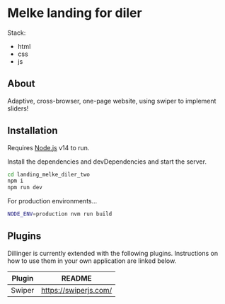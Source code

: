 # Melke landing for diler

Stack:

- html
- css
- js

## About

Adaptive, cross-browser, one-page website, using swiper to implement sliders!

## Installation

Requires [Node.js](https://nodejs.org/) v14 to run.

Install the dependencies and devDependencies and start the server.

```sh
cd landing_melke_diler_two
npm i
npm run dev
```

For production environments...

```sh
NODE_ENV=production nvm run build
```

## Plugins

Dillinger is currently extended with the following plugins.
Instructions on how to use them in your own application are linked below.

| Plugin | README |
| ------ | ------ |
| Swiper | <https://swiperjs.com/> |
